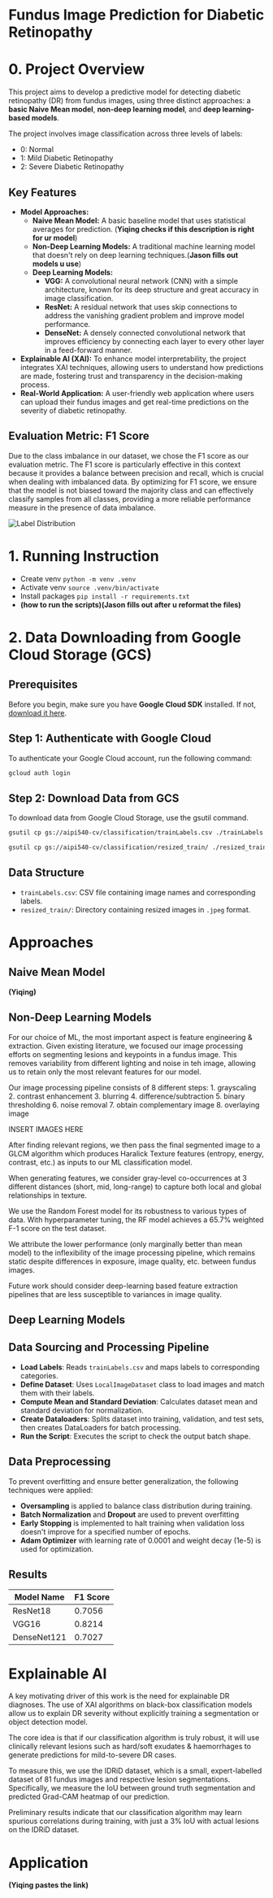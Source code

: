 # Fundus Image Prediction for Diabetic Retinopathy

# 0. Project Overview

This project aims to develop a predictive model for detecting diabetic retinopathy (DR) from fundus images, using three distinct approaches: a **basic Naive Mean model**, **non-deep learning model**, and **deep learning-based models**.

The project involves image classification across three levels of labels:

- 0: Normal
- 1: Mild Diabetic Retinopathy
- 2: Severe Diabetic Retinopathy

## Key Features

- **Model Approaches:**
  - **Naive Mean Model:** A basic baseline model that uses statistical averages for prediction. (**Yiqing checks if this description is right for ur model**)
  - **Non-Deep Learning Models:** A traditional machine learning model that doesn't rely on deep learning techniques.(**Jason fills out models u use**)
  - **Deep Learning Models:**
    - **VGG:** A convolutional neural network (CNN) with a simple architecture, known for its deep structure and great accuracy in image classification.
    - **ResNet:** A residual network that uses skip connections to address the vanishing gradient problem and improve model performance.
    - **DenseNet:** A densely connected convolutional network that improves efficiency by connecting each layer to every other layer in a feed-forward manner.
- **Explainable AI (XAI):** To enhance model interpretability, the project integrates XAI techniques, allowing users to understand how predictions are made, fostering trust and transparency in the decision-making process.
- **Real-World Application:** A user-friendly web application where users can upload their fundus images and get real-time predictions on the severity of diabetic retinopathy.

## Evaluation Metric: F1 Score

Due to the class imbalance in our dataset, we chose the F1 score as our evaluation metric. The F1 score is particularly effective in this context because it provides a balance between precision and recall, which is crucial when dealing with imbalanced data. By optimizing for F1 score, we ensure that the model is not biased toward the majority class and can effectively classify samples from all classes, providing a more reliable performance measure in the presence of data imbalance.

![Label Distribution](https://i.imghippo.com/files/xEgx2063zzk.png)

# 1. Running Instruction

- Create venv `python -m venv .venv`
- Activate venv `source .venv/bin/activate`
- Install packages `pip install -r requirements.txt`
- **(how to run the scripts)(Jason fills out after u reformat the files)**

# 2. Data Downloading from Google Cloud Storage (GCS)

## Prerequisites

Before you begin, make sure you have
**Google Cloud SDK** installed. If not, [download it here](https://i.imghippo.com/files/xEgx2063zzk.png).

## Step 1: Authenticate with Google Cloud

To authenticate your Google Cloud account, run the following command:

```bash
gcloud auth login
```

## Step 2: Download Data from GCS

To download data from Google Cloud Storage, use the gsutil command.

```bash
gsutil cp gs://aipi540-cv/classification/trainLabels.csv ./trainLabels.csv
```

```bash
gsutil cp gs://aipi540-cv/classification/resized_train/ ./resized_train/
```

## Data Structure

- `trainLabels.csv`: CSV file containing image names and corresponding labels.
- `resized_train/`: Directory containing resized images in `.jpeg` format.

# Approaches

## Naive Mean Model

**(Yiqing)**

## Non-Deep Learning Models

For our choice of ML, the most important aspect is feature engineering & extraction. Given existing literature, we focused our image processing efforts on segmenting lesions and keypoints in a fundus image. This removes variability from different lighting and noise in teh image, allowing us to retain only the most relevant features for our model.

Our image processing pipeline consists of 8 different steps: 1. grayscaling 2. contrast enhancement 3. blurring 4. difference/subtraction 5. binary thresholding 6. noise removal 7. obtain complementary image 8. overlaying image

INSERT IMAGES HERE

After finding relevant regions, we then pass the final segmented image to a GLCM algorithm which produces Haralick Texture features (entropy, energy, contrast, etc.) as inputs to our ML classification model.

When generating features, we consider gray-level co-occurrences at 3 different distances (short, mid, long-range) to capture both local and global relationships in texture.

We use the Random Forest model for its robustness to various types of data. With hyperparameter tuning, the RF model achieves a 65.7% weighted F-1 score on the test dataset.

We attribute the lower performance (only marginally better than mean model) to the inflexibility of the image processing pipeline, which remains static despite differences in exposure, image quality, etc. between fundus images.

Future work should consider deep-learning based feature extraction pipelines that are less susceptible to variances in image quality.

## Deep Learning Models

## Data Sourcing and Processing Pipeline

- **Load Labels**: Reads `trainLabels.csv` and maps labels to corresponding categories.
- **Define Dataset**: Uses `LocalImageDataset` class to load images and match them with their labels.
- **Compute Mean and Standard Deviation**: Calculates dataset mean and standard deviation for normalization.
- **Create Dataloaders**: Splits dataset into training, validation, and test sets, then creates DataLoaders for batch processing.
- **Run the Script**: Executes the script to check the output batch shape.

## Data Preprocessing

To prevent overfitting and ensure better generalization, the following techniques were applied:

- **Oversampling** is applied to balance class distribution during training.
- **Batch Normalization** and **Dropout** are used to prevent overfitting
- **Early Stopping** is implemented to halt training when validation loss doesn't improve for a specified number of epochs.
- **Adam Optimizer** with learning rate of 0.0001 and weight decay (1e-5) is used for optimization.

## Results

| Model Name  | F1 Score |
| ----------- | -------- |
| ResNet18    | 0.7056   |
| VGG16       | 0.8214   |
| DenseNet121 | 0.7027   |

# Explainable AI

A key motivating driver of this work is the need for explainable DR diagnoses. The use of XAI algorithms on black-box classification models allow us to explain DR severity without explicitly training a segmentation or object detection model.

The core idea is that if our classification algorithm is truly robust, it will use clinically relevant lesions such as hard/soft exudates & haemorrhages to generate predictions for mild-to-severe DR cases.

To measure this, we use the IDRiD dataset, which is a small, expert-labelled dataset of 81 fundus images and respective lesion segmentations. Specifically, we measure the IoU between ground truth segmentation and predicted Grad-CAM heatmap of our prediction.

Preliminary results indicate that our classification algorithm may learn spurious correlations during training, with just a 3% IoU with actual lesions on the IDRiD dataset.

# Application

**(Yiqing pastes the link)**
